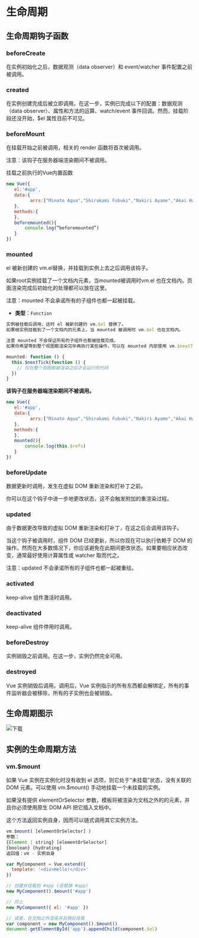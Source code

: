 # 生命周期

## 生命周期钩子函数

### beforeCreate

在实例初始化之后，数据观测（data observer）和 event/watcher 事件配置之前被调用。

### created

在实例创建完成后被立即调用。在这一步，实例已完成以下的配置：数据观测（data observer）、属性和方法的运算、watch/event 事件回调。然而，挂载阶段还没开始，$el 属性目前不可见。

### beforeMount

在挂载开始之前被调用，相关的 render 函数将首次被调用。

注意：该钩子在服务器端渲染期间不被调用。

挂载之前执行的Vue内置函数

```javascript
new Vue({
   el:'#app',
   data:{
         arrs:["Minato Aqua","Shirakami Fubuki","Nakiri Ayame","Akai Haato"],
   },
   methods:{
   },
   beforemounted(){
       console.log(“beforemounted”)
   }
})
```



### mounted

el 被新创建的 vm.el替换，并挂载到实例上去之后调用该钩子。

如果root实例挂载了一个文档内元素，当mounted被调用时vm.el 也在文档内。页面渲染完成后初始化的处理都可以放在这里。

注意：mounted 不会承诺所有的子组件也都一起被挂载。

- **类型**：`Function`

```javascript
实例被挂载后调用，这时 el 被新创建的 vm.$el 替换了。
如果根实例挂载到了一个文档内的元素上，当 mounted 被调用时 vm.$el 也在文档内。

注意 mounted 不会保证所有的子组件也都被挂载完成。
如果你希望等到整个视图都渲染完毕再执行某些操作，可以在 mounted 内部使用 vm.$nextTick：
```

```javascript
mounted: function () {
  this.$nextTick(function () {
    // 仅在整个视图都被渲染之后才会运行的代码
  })
}
```

**该钩子在服务器端渲染期间不被调用。**

```javascript
new Vue({
   el:'#app',
   data:{
         arrs:["Minato Aqua","Shirakami Fubuki","Nakiri Ayame","Akai Haato"],
   },
   methods:{
   },
   mounted(){
       console.log(this.$refs)
   }
})
```



### beforeUpdate

数据更新时调用，发生在虚拟 DOM 重新渲染和打补丁之前。

你可以在这个钩子中进一步地更改状态，这不会触发附加的重渲染过程。

### updated

由于数据更改导致的虚拟 DOM 重新渲染和打补丁，在这之后会调用该钩子。

当这个钩子被调用时，组件 DOM 已经更新，所以你现在可以执行依赖于 DOM 的操作。然而在大多数情况下，你应该避免在此期间更改状态。如果要相应状态改变，通常最好使用计算属性或 watcher 取而代之。

注意：updated 不会承诺所有的子组件也都一起被重绘。

### activated

keep-alive 组件激活时调用。

### deactivated

keep-alive 组件停用时调用。

### beforeDestroy

实例销毁之前调用。在这一步，实例仍然完全可用。

### destroyed

Vue 实例销毁后调用。调用后，Vue 实例指示的所有东西都会解绑定，所有的事件监听器会被移除，所有的子实例也会被销毁。

## 生命周期图示

![下载](https://2216847528.oss-cn-beijing.aliyuncs.com/asset/%E4%B8%8B%E8%BD%BD.png)

## 实例的生命周期方法

### vm.$mount

如果 Vue 实例在实例化时没有收到 el 选项，则它处于“未挂载”状态，没有关联的 DOM 元素。可以使用 vm.$mount() 手动地挂载一个未挂载的实例。

如果没有提供 elementOrSelector 参数，模板将被渲染为文档之外的的元素，并且你必须使用原生 DOM API 把它插入文档中。

这个方法返回实例自身，因而可以链式调用其它实例方法。

```javascript
vm.$mount( [elementOrSelector] )
参数：
{Element | string} [elementOrSelector]
{boolean} [hydrating]
返回值：vm - 实例自身
```

```javascript
var MyComponent = Vue.extend({
  template: '<div>Hello!</div>'
})

// 创建并挂载到 #app (会替换 #app)
new MyComponent().$mount('#app')

// 同上
new MyComponent({ el: '#app' })

// 或者，在文档之外渲染并且随后挂载
var component = new MyComponent().$mount()
document.getElementById('app').appendChild(component.$el)
```

